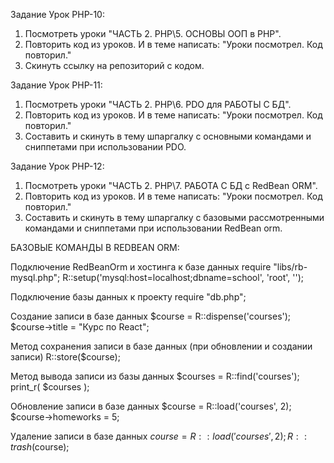 Задание Урок PHP-10:
1. Посмотреть уроки "ЧАСТЬ 2. PHP\5. ОСНОВЫ ООП в PHP".
2. Повторить код из уроков. 
   И в теме написать: "Уроки посмотрел. Код повторил."
3. Скинуть ссылку на репозиторий с кодом.

Задание Урок PHP-11:
1. Посмотреть уроки "ЧАСТЬ 2. PHP\6. PDO для РАБОТЫ С БД".
2. Повторить код из уроков.
   И в теме написать: "Уроки посмотрел. Код повторил."
3. Составить и скинуть в тему шпаргалку с основными командами и сниппетами при использовании PDO.

Задание Урок PHP-12:
1. Посмотреть уроки "ЧАСТЬ 2. PHP\7. РАБОТА С БД с RedBean ORM".
2. Повторить код из уроков.
   И в теме написать: "Уроки посмотрел. Код повторил."
3. Составить и скинуть в тему шпаргалку с базовыми рассмотренными командами и сниппетами при использовании RedBean orm.

БАЗОВЫЕ КОМАНДЫ В REDBEAN ORM:

Подключение RedBeanOrm и хостинга к базе данных
require "libs/rb-mysql.php";
R::setup('mysql:host=localhost;dbname=school', 'root', '');

Подключение базы данных к проекту
require "db.php";

Создание записи в базе данных
$course = R::dispense('courses');
$course->title = "Курс по React";

Метод сохранения записи в базе данных (при обновлении и создании записи)
R::store($course);

Метод вывода записи из базы данных
$courses = R::find('courses');
print_r( $courses );

Обновление записи в базе данных
$course = R::load('courses', 2);
$course->homeworks = 5;

Удаление записи в базе данных
$course = R::load('courses', 2);
R::trash($course);

